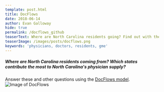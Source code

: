 ```yaml
---
template: post.html
title: DocFlows
date: 2018-06-14
author: Evan Galloway
hide: true
permalink: /docflows_github
teaserText: Where are North Carolina residents going? Find out with the DocFlows model.
teaserImage: /images/posts/docflows.png
keywords: 'physicians, doctors, residents, gme'
---
```


##### Where are North Carolina residents coming from? Which states contribute the most to North Carolina's physician supply?
Answer these and other questions using the [DocFlows model](https://docflows.unc.edu/).
![Image of DocFlows](/images/posts/docflows.png)
